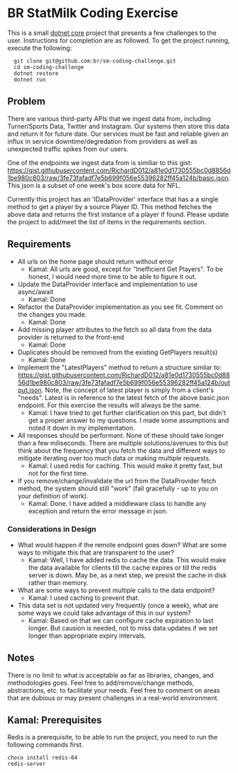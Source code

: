 # BR StatMilk Coding Exercise

This is a small [dotnet core](https://www.microsoft.com/net) project that presents a few challenges to the user.  Instructions for completion are as followed.  To get the project running, execute the following:

      git clone git@github.com:br/sm-coding-challenge.git
      cd sm-coding-challenge
      dotnet restore
      dotnet run

## Problem

There are various third-party APIs that we ingest data from, including Turner/Sports Data, Twitter and Instagram. Our systems then store this data and return it for future date.  Our services must be fast and reliable given an influx in service downtime/degredation from providers as well as unexpected traffic spikes from our users.

One of the endpoints we ingest data from is similiar to this gist: https://gist.githubusercontent.com/RichardD012/a81e0d1730555bc0d8856d1be980c803/raw/3fe73fafadf7e5b699f056e55396282ff45a124b/basic.json. This json is a subset of one week's box score data for NFL.

Currently this project has an 'IDataProvider' interface that has a a single method to get a player by a source Player ID.  This method fetches the above data and returns the first instance of a player if found.  Please update the project to add/meet the list of items in the requirements section.

## Requirements

* All urls on the home page should return without error
    * Kamal: All urls are good, except for "Inefficient Get Players". To be honest, I would need more time to be able to figure it out.
* Update the DataProvider interface and implementation to use async/await
    * Kamal: Done
* Refactor the DataProvider implementation as you see fit.  Comment on the changes you made.
    * Kamal: Done
* Add missing player attributes to the fetch so all data from the data provider is returned to the front-end
    * Kamal: Done
* Duplicates should be removed from the existing GetPlayers result(s)
    * Kamal: Done
* Implement the "LatestPlayers" method to return a structure similar to: https://gist.githubusercontent.com/RichardD012/a81e0d1730555bc0d8856d1be980c803/raw/3fe73fafadf7e5b699f056e55396282ff45a124b/output.json.  Note, the concept of latest player is simply from a client's "needs".  Latest is in reference to the latest fetch of the above basic.json endpoint.  For this exercise the results will always be the same.
    * Kamal: I have tried to get further clarification on this part, but didn't get a proper answer to my questions. I made some assumptions and noted it down in my implementation.
* All responses should be performant.  None of these should take longer than a few miliseconds.  There are multiple solutions/avenues to this but think about the frequency that you fetch the data and different ways to mitigate iterating over too much data or making multiple requests.
    * Kamal: I used redis for caching. This would make it pretty fast, but not for the first time.
* If you remove/change/invalidate the url from the DataProvider fetch method, the system should still "work" (fail gracefully - up to you on your definition of work).
    * Kamal: Done. I have added a middleware class to handle any exception and return the error message in json.

### Considerations in Design

* What would happen if the remote endpoint goes down?  What are some ways to mitigate this that are transparent to the user?
    * Kamal: Well, I have added redis to cache the data. This would make the data available for clients till the cache expires or till the redis server is down. May be, as a next step, we presist the cache in disk rather than memory.
* What are some ways to prevent multiple calls to the data endpoint?
    * Kamal: I used caching to prevent that.
* This data set is not updated very frequently (once a week), what are some ways we could take advantage of this in our system?
    * Kamal: Based on that we can configure cache expiration to last longer. But causion is needed, not to miss data updates if we set longer than appropriate expiry intervals.

## Notes

There is no limit to what is acceptable as far as libraries, changes, and methodologies goes.  Feel free to add/remove/change methods, abstractions, etc. to facilitate your needs.  Feel free to comment on areas that are dubious or may present challenges in a real-world environment.

## Kamal: Prerequisites
Redis is a prerequisite, to be able to run the project, you need to run the following commands first.

    choco install redis-64
    redis-server
